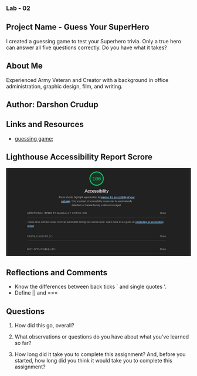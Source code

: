 ### Lab - 02

## Project Name - Guess Your SuperHero
I created a guessing game to test your Superhero trivia. Only a true hero can answer all five questions correctly.  Do you have what it takes?

## About Me

Experienced Army Veteran and Creator with a background in office administration, graphic design, film, and writing.

## Author:  Darshon Crudup

## Links and Resources

- [guessing game](index.html);

## Lighthouse Accessibility Report Scrore
![Results](results.jpg)

## Reflections and Comments

- Know the differences between back ticks ` and single quotes '.
- Define || and ===

## Questions

1. How did this go, overall?

2. What observations or questions do you have about what you’ve learned so far?

3. How long did it take you to complete this assignment? And, before you started, how long did you think it would take you to complete this assignment?
